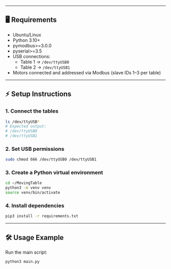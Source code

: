 
---

## 🖥️ Requirements

- Ubuntu/Linux  
- Python 3.10+  
- pymodbus>=3.0.0
- pyserial>=3.5
- USB connections:
  - Table 1 → `/dev/ttyUSB0`
  - Table 2 → `/dev/ttyUSB1`  
- Motors connected and addressed via Modbus (slave IDs 1–3 per table)  

---

## ⚡ Setup Instructions

### 1. Connect the tables
```bash
ls /dev/ttyUSB*
# Expected output:
# /dev/ttyUSB0
# /dev/ttyUSB1
```

### 2. Set USB permissions
```bash
sudo chmod 666 /dev/ttyUSB0 /dev/ttyUSB1
```

### 3. Create a Python virtual environment
```bash
cd ~/MovingTable
python3 -m venv venv
source venv/bin/activate
```

### 4. Install dependencies
```bash
pip3 install -r requirements.txt
```

---

## 🛠️ Usage Example
Run the main script:

```bash
python3 main.py
```